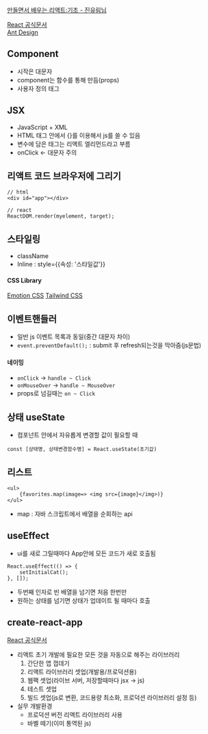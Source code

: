 [만들면서 배우는 리액트:기초 - 진유림님](https://inf.run/eFeh)  

[React 공식문서](https://ko.reactjs.org/docs/add-react-to-a-website.html)  
[Ant Design](https://ant.design/components/overview/)  

## Component
- 시작은 대문자
- component는 함수를 통해 만듬(props)
- 사용자 정의 태그

## JSX
- JavaScript + XML
- HTML 태그 안에서 {}를 이용해서 js를 쓸 수 있음
- 변수에 담은 태그는 리액트 엘리먼드라고 부름
- onClick <- 대문자 주의

## 리액트 코드 브라우저에 그리기
```
// html
<div id="app"></div>

// react
ReactDOM.render(myelement, target);
```

## 스타일링
- className
- Inline : style={{속성: '스타일값'}}

#### CSS Library
[Emotion CSS](https://emotion.sh/docs/introduction)
[Tailwind CSS](https://tailwindcss.com/docs/installation)

## 이벤트핸들러
- 일반 js 이벤트 목록과 동일(중간 대문자 차이)
- `event.preventDefault();` : submit 후 refresh되는것을 막아줌(js문법)

#### 네이밍
- `onClick` -> `handle ~ Click`
- `onMouseOver` -> `handle ~ MouseOver`
- props로 넘길때는 `on ~ Click`

## 상태 useState
- 컴포넌트 안에서 자유롭게 변경할 값이 필요할 때
```
const [상태명, 상태변경함수명] = React.useState(초기값)
```

## 리스트
```
<ul>
    {favorites.map(image=> <img src={image}</img>)}
</ul>
```
- map : 자바 스크립트에서 배열을 순회하는 api

## useEffect
- ui를 새로 그릴때마다 App안에 모든 코드가 새로 호출됨
```
React.useEffect(() => {
    setInitialCat();
}, []);
```
- 두번째 인자로 빈 배열을 넘기면 처음 한번만
- 원하는 상태를 넘기면 상태가 업데이트 될 때마다 호출


## create-react-app
[React 공식문서](https://ko.reactjs.org/docs/create-a-new-react-app.html)  
- 리액트 초기 개발에 필요한 모든 것을 자동으로 해주는 라이브러리
    1. 간단한 앱 껍데기
    2. 리액트 라이브러리 셋업(개발용/프로덕션용)
    3. 웹팩 셋업(라이브 서버, 저장할때마다 jsx -> js)
    4. 테스트 셋업
    5. 빌드 셋업(js로 변환, 코드용량 최소화, 프로덕션 라이브러리 설정 등)
- 실무 개발환경
    - 프로덕션 버전 리액트 라이브러리 사용
    - 바벨 떼기(이미 통역된 js)
